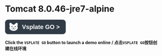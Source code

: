 # Tomcat 8.0.46-jre7-alpine

<a href="https://www.vsplate.com/?docker-compose=https://github.com/vsplate/dcenvs/tomcat/8.0.46-jre7-alpine"><img alt="VSPLATE GO" src="https://raw.githubusercontent.com/vsplate/images/master/vsgo_btn.png" width="200px"></a>

**Click the `VSPLATE GO` button to launch a demo online / 点击`VSPLATE GO`按钮创建在线环境**